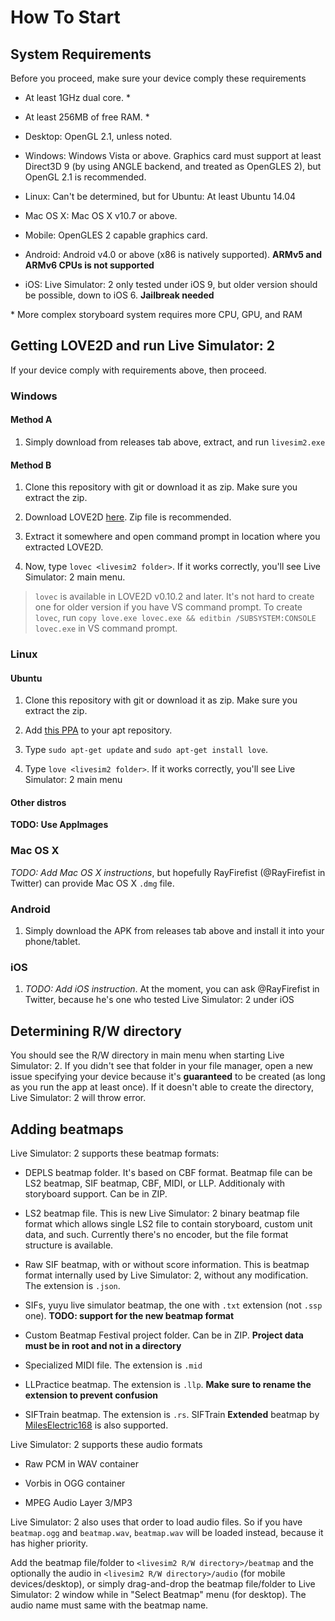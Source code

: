 How To Start
============

System Requirements
-------------------

Before you proceed, make sure your device comply these requirements

* At least 1GHz dual core. \*

* At least 256MB of free RAM. \*

* Desktop: OpenGL 2.1, unless noted.

* Windows: Windows Vista or above. Graphics card must support at least Direct3D 9 (by using ANGLE backend, and treated as OpenGLES 2), but OpenGL 2.1 is recommended.

* Linux: Can't be determined, but for Ubuntu: At least Ubuntu 14.04

* Mac OS X: Mac OS X v10.7 or above.

* Mobile: OpenGLES 2 capable graphics card.

* Android: Android v4.0 or above (x86 is natively supported). **ARMv5 and ARMv6 CPUs is not supported**

* iOS: Live Simulator: 2 only tested under iOS 9, but older version should be possible, down to iOS 6. **Jailbreak needed**

\* More complex storyboard system requires more CPU, GPU, and RAM

Getting LOVE2D and run Live Simulator: 2
----------------------------------------

If your device comply with requirements above, then proceed.

### Windows

#### Method A

1. Simply download from releases tab above, extract, and run `livesim2.exe`

#### Method B

1. Clone this repository with git or download it as zip. Make sure you extract the zip.

2. Download LOVE2D [here](https://love2d.org/). Zip file is recommended.

3. Extract it somewhere and open command prompt in location where you extracted LOVE2D.

4. Now, type `lovec <livesim2 folder>`. If it works correctly, you'll see Live Simulator: 2 main menu.

> `lovec` is available in LOVE2D v0.10.2 and later. It's not hard to create one for older version if you have VS command prompt. To create `lovec`, run `copy love.exe lovec.exe && editbin /SUBSYSTEM:CONSOLE lovec.exe` in VS command prompt.

### Linux

#### Ubuntu

1. Clone this repository with git or download it as zip. Make sure you extract the zip.

2. Add [this PPA](https://launchpad.net/~bartbes/+archive/love-stable) to your apt repository.

3. Type `sudo apt-get update` and `sudo apt-get install love`.

4. Type `love <livesim2 folder>`. If it works correctly, you'll see Live Simulator: 2 main menu

#### Other distros

**TODO: Use AppImages**

### Mac OS X

*TODO: Add Mac OS X instructions*, but hopefully RayFirefist (@RayFirefist in Twitter) can provide Mac OS X `.dmg` file.

### Android

1. Simply download the APK from releases tab above and install it into your phone/tablet.

### iOS

1. _TODO: Add iOS instruction_. At the moment, you can ask @RayFirefist in Twitter, because he's one who tested Live Simulator: 2 under iOS

Determining R/W directory
-------------------------

You should see the R/W directory in main menu when starting Live Simulator: 2. If you didn't see that folder in your file manager, open a new issue specifying your device because it's **guaranteed** to be created (as long as you run the app at least once). If it doesn't able to create the directory, Live Simulator: 2 will throw error.

Adding beatmaps
---------------

Live Simulator: 2 supports these beatmap formats:

* DEPLS beatmap folder. It's based on CBF format. Beatmap file can be LS2 beatmap, SIF beatmap, CBF, MIDI, or LLP. Additionaly with storyboard support. Can be in ZIP.

* LS2 beatmap file. This is new Live Simulator: 2 binary beatmap file format which allows single LS2 file to contain storyboard, custom unit data, and such. Currently there's no encoder, but the file format structure is available.

* Raw SIF beatmap, with or without score information. This is beatmap format internally used by Live Simulator: 2, without any modification. The extension is `.json`.

* SIFs, yuyu live simulator beatmap, the one with `.txt` extension (not `.ssp` one). **TODO: support for the new beatmap format**

* Custom Beatmap Festival project folder. Can be in ZIP. **Project data must be in root and not in a directory**

* Specialized MIDI file. The extension is `.mid`

* LLPractice beatmap. The extension is `.llp`. **Make sure to rename the extension to prevent confusion**

* SIFTrain beatmap. The extension is `.rs`. SIFTrain **Extended** beatmap by [MilesElectric168](https://www.reddit.com/r/SchoolIdolFestival/comments/6gqnxk/reintroducting_my_llsif_live_simulator_depls_live/ditlqdg/) is also supported.

Live Simulator: 2 supports these audio formats

* Raw PCM in WAV container

* Vorbis in OGG container

* MPEG Audio Layer 3/MP3

Live Simulator: 2 also uses that order to load audio files. So if you have `beatmap.ogg` and `beatmap.wav`, `beatmap.wav` will be loaded instead, because it has higher priority.

Add the beatmap file/folder to `<livesim2 R/W directory>/beatmap` and the optionally the audio in `<livesim2 R/W directory>/audio` (for mobile devices/desktop), or simply drag-and-drop the beatmap file/folder to Live Simulator: 2 window while in "Select Beatmap" menu (for desktop). The audio name must same with the beatmap name.
